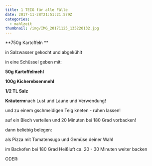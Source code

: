 ```yaml
---
title: 1 TEIG für alle Fälle
date: 2017-11-28T21:51:21.579Z
categories:
  - mahlzeit
thumbnail: /img/IMG_20171125_135220132.jpg
---
```

**750g Kartoffeln **

in Salzwasser gekocht und abgekühlt

 in eine Schüssel geben mit:

**50g Kartoffelmehl**

**100g Kicherebsenmehl**

**1/2 TL Salz**

**Kräuterm**nach Lust und Laune und Verwendung!

und zu einem gschmeidigen Teig kneten - ruhen lassen!

auf ein Blech verteilen und 20 Minuten bei 180 Grad vorbacken!

dann beliebig belegen:

als Pizza mit Tomatensugo und Gemüse deiner Wahl

im Backofen bei 180 Grad Heißluft ca. 20 - 30 Minuten weiter backen

ODER:
